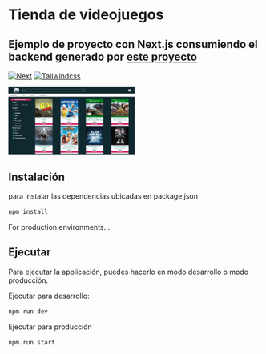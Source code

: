 # Tienda de videojuegos
## Ejemplo de proyecto con Next.js consumiendo el backend generado por [este proyecto](https://github.com/felipetorresjara/Node-e-commerce)


[![Next](https://img.shields.io/badge/Next-13-green)](https://nextjs.org/)
[![Tailwindcss](https://img.shields.io/badge/Tailwindcss-3.2.7-blue)](https://tailwindcss.com/docs/guides/nextjs)


<a href="./preview.png"><img src="./preview.png" style="height: 50%; width:50%;"/></a>


## Instalación

para instalar las dependencias ubicadas en package.json

```sh
npm install
```

For production environments...

## Ejecutar 

Para ejecutar la applicación, puedes hacerlo en modo desarrollo o modo producción.

Ejecutar para desarrollo:

```sh
npm run dev
```

Ejecutar para producción

```sh
npm run start
```